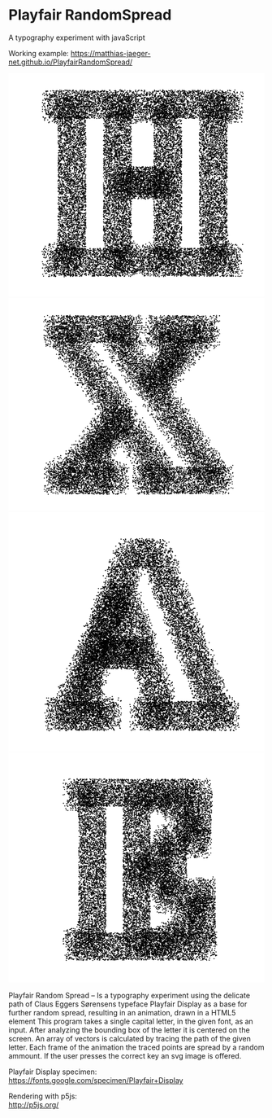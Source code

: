 # Playfair RandomSpread
A typography experiment with javaScript

Working example:
https://matthias-jaeger-net.github.io/PlayfairRandomSpread/

![Playfair Random Spread](img/sample-1.png)
![Playfair Random Spread](img/sample-2.png)
![Playfair Random Spread](img/sample-3.png)
![Playfair Random Spread](img/sample-4.png)



Playfair Random Spread – Is a typography experiment using the delicate path of Claus Eggers Sørensens  typeface Playfair Display as a base for further random spread, resulting in  an animation, drawn in a HTML5 <canvas> element  This program takes a single capital letter, in the given font, as an input.  After analyzing the bounding box of the letter it is centered on the screen.  An array of vectors is calculated by tracing the path of the given letter. Each frame of the animation the traced points are spread by a random ammount. If the user presses the correct key an svg image is offered.  


Playfair Display specimen:  
https://fonts.google.com/specimen/Playfair+Display  

Rendering with p5js:  
http://p5js.org/
